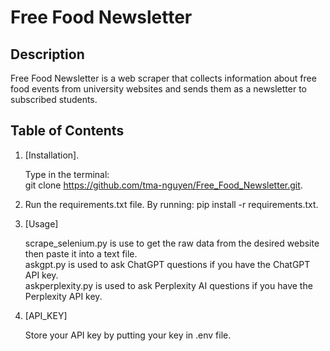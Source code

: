 # Free Food Newsletter
## Description
Free Food Newsletter is a web scraper that collects information about free food events from university websites and sends them as a newsletter to subscribed students.

## Table of Contents
1. [Installation]. 

   Type in the terminal:  
   git clone https://github.com/tma-nguyen/Free_Food_Newsletter.git. 
3. Run the requirements.txt file. 
   By running: pip install -r requirements.txt. 
4. [Usage]
    
   scrape_selenium.py is use to get the raw data from the desired website then paste it into a text file.  
   askgpt.py is used to ask ChatGPT questions if you have the ChatGPT API key.  
   askperplexity.py is used to ask Perplexity AI questions if you have the Perplexity API key.  
5. [API_KEY]
   
   Store your API key by putting your key in .env file.  
